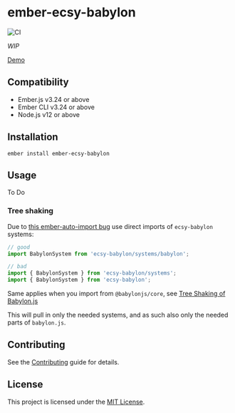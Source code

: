 ember-ecsy-babylon
==============================================================================

![CI](https://github.com/kaliber5/ember-ecsy-babylon/workflows/CI/badge.svg)

*WIP*

[Demo](https://kaliber5.github.io/ember-ecsy-babylon/)


Compatibility
------------------------------------------------------------------------------

* Ember.js v3.24 or above
* Ember CLI v3.24 or above
* Node.js v12 or above


Installation
------------------------------------------------------------------------------

```
ember install ember-ecsy-babylon
```


Usage
------------------------------------------------------------------------------

To Do



### Tree shaking

Due to [this ember-auto-import bug](https://github.com/ef4/ember-auto-import/issues/121) 
use direct imports of `ecsy-babylon` systems:

```js
// good
import BabylonSystem from 'ecsy-babylon/systems/babylon';

// bad
import { BabylonSystem } from 'ecsy-babylon/systems';
import { BabylonSystem } from 'ecsy-babylon';
```

Same applies when you import from `@babylonjs/core`, see [Tree Shaking of Babylon.js](https://doc.babylonjs.com/features/es6_support#tree-shaking)

This will pull in only the needed systems, and as such also only the needed parts of `babylon.js`.

Contributing
------------------------------------------------------------------------------

See the [Contributing](CONTRIBUTING.md) guide for details.


License
------------------------------------------------------------------------------

This project is licensed under the [MIT License](LICENSE.md).
